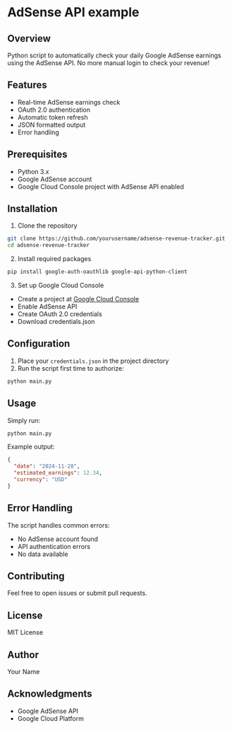 # AdSense API example

## Overview
Python script to automatically check your daily Google AdSense earnings using the AdSense API. No more manual login to check your revenue!

## Features
- Real-time AdSense earnings check
- OAuth 2.0 authentication
- Automatic token refresh
- JSON formatted output
- Error handling

## Prerequisites
- Python 3.x
- Google AdSense account
- Google Cloud Console project with AdSense API enabled

## Installation
1. Clone the repository
```bash
git clone https://github.com/yourusername/adsense-revenue-tracker.git
cd adsense-revenue-tracker
```

2. Install required packages
```bash
pip install google-auth-oauthlib google-api-python-client
```

3. Set up Google Cloud Console
- Create a project at [Google Cloud Console](https://console.cloud.google.com)
- Enable AdSense API
- Create OAuth 2.0 credentials
- Download credentials.json

## Configuration
1. Place your `credentials.json` in the project directory
2. Run the script first time to authorize:
```bash
python main.py
```

## Usage
Simply run:
```bash
python main.py
```

Example output:
```json
{
  "date": "2024-11-28",
  "estimated_earnings": 12.34,
  "currency": "USD"
}
```

## Error Handling
The script handles common errors:
- No AdSense account found
- API authentication errors
- No data available

## Contributing
Feel free to open issues or submit pull requests.

## License
MIT License

## Author
Your Name

## Acknowledgments
- Google AdSense API
- Google Cloud Platform